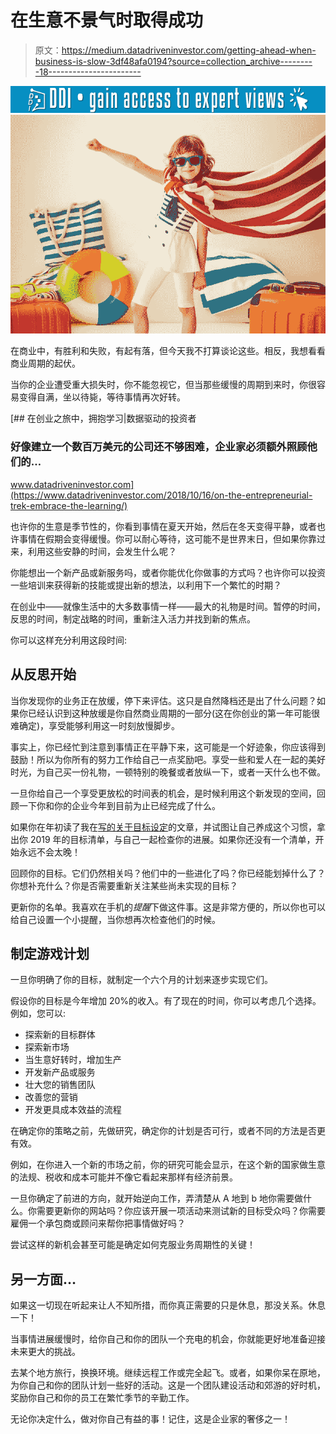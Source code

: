 # 在生意不景气时取得成功

> 原文：<https://medium.datadriveninvestor.com/getting-ahead-when-business-is-slow-3df48afa0194?source=collection_archive---------18----------------------->

[![](img/6f2f197eb4c51cb3a3ca160daaa629d7.png)](http://www.track.datadriveninvestor.com/1B9E)![](img/d14e9c33819699e1681c96a13bfa415c.png)

在商业中，有胜利和失败，有起有落，但今天我不打算谈论这些。相反，我想看看商业周期的起伏。

当你的企业遭受重大损失时，你不能忽视它，但当那些缓慢的周期到来时，你很容易变得自满，坐以待毙，等待事情再次好转。

[](https://www.datadriveninvestor.com/2018/10/16/on-the-entrepreneurial-trek-embrace-the-learning/) [## 在创业之旅中，拥抱学习|数据驱动的投资者

### 好像建立一个数百万美元的公司还不够困难，企业家必须额外照顾他们的…

www.datadriveninvestor.com](https://www.datadriveninvestor.com/2018/10/16/on-the-entrepreneurial-trek-embrace-the-learning/) 

也许你的生意是季节性的，你看到事情在夏天开始，然后在冬天变得平静，或者也许事情在假期会变得缓慢。你可以耐心等待，这可能不是世界末日，但如果你靠过来，利用这些安静的时间，会发生什么呢？

你能想出一个新产品或新服务吗，或者你能优化你做事的方式吗？也许你可以投资一些培训来获得新的技能或提出新的想法，以利用下一个繁忙的时期？

在创业中——就像生活中的大多数事情一样——最大的礼物是时间。暂停的时间，反思的时间，制定战略的时间，重新注入活力并找到新的焦点。

你可以这样充分利用这段时间:

## **从反思开始**

当你发现你的业务正在放缓，停下来评估。这只是自然降档还是出了什么问题？如果你已经认识到这种放缓是你自然商业周期的一部分(这在你创业的第一年可能很难确定)，享受能够利用这一时刻放慢脚步。

事实上，你已经忙到注意到事情正在平静下来，这可能是一个好迹象，你应该得到鼓励！所以为你所有的努力工作给自己一点奖励吧。享受一些和爱人在一起的美好时光，为自己买一份礼物，一顿特别的晚餐或者放纵一下，或者一天什么也不做。

一旦你给自己一个享受更放松的时间表的机会，是时候利用这个新发现的空间，回顾一下你和你的企业今年到目前为止已经完成了什么。

如果你在年初读了我在[写的关于目标设定](https://www.the-emms.com/blog/2018/12/24/forget-new-years-resolutions-heres-how-to-set-goals-and-keep-them)的文章，并试图让自己养成这个习惯，拿出你 2019 年的目标清单，与自己一起检查你的进展。如果你还没有一个清单，开始永远不会太晚！

回顾你的目标。它们仍然相关吗？他们中的一些进化了吗？你已经能划掉什么了？你想补充什么？你是否需要重新关注某些尚未实现的目标？

更新你的名单。我喜欢在手机的*提醒*下做这件事。这是非常方便的，所以你也可以给自己设置一个小提醒，当你想再次检查他们的时候。

## **制定游戏计划**

一旦你明确了你的目标，就制定一个六个月的计划来逐步实现它们。

假设你的目标是今年增加 20%的收入。有了现在的时间，你可以考虑几个选择。例如，您可以:

*   探索新的目标群体
*   探索新市场
*   当生意好转时，增加生产
*   开发新产品或服务
*   壮大您的销售团队
*   改善您的营销
*   开发更具成本效益的流程

在确定你的策略之前，先做研究，确定你的计划是否可行，或者不同的方法是否更有效。

例如，在你进入一个新的市场之前，你的研究可能会显示，在这个新的国家做生意的法规、税收和成本可能并不像它看起来那样有经济前景。

一旦你确定了前进的方向，就开始逆向工作，弄清楚从 A 地到 b 地你需要做什么。你需要更新你的网站吗？你应该开展一项活动来测试新的目标受众吗？你需要雇佣一个承包商或顾问来帮你把事情做好吗？

尝试这样的新机会甚至可能是确定如何克服业务周期性的关键！

## **另一方面…**

如果这一切现在听起来让人不知所措，而你真正需要的只是休息，那没关系。休息一下！

当事情进展缓慢时，给你自己和你的团队一个充电的机会，你就能更好地准备迎接未来更大的挑战。

去某个地方旅行，换换环境。继续远程工作或完全起飞。或者，如果你呆在原地，为你自己和你的团队计划一些好的活动。这是一个团队建设活动和郊游的好时机，奖励你自己和你的员工在繁忙季节的辛勤工作。

无论你决定什么，做对你自己有益的事！记住，这是企业家的奢侈之一！